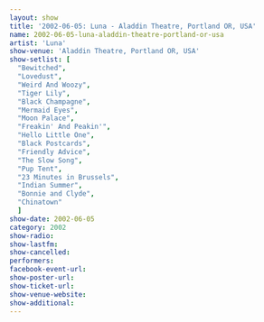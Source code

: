 ```yaml
---
layout: show
title: '2002-06-05: Luna - Aladdin Theatre, Portland OR, USA'
name: 2002-06-05-luna-aladdin-theatre-portland-or-usa
artist: 'Luna'
show-venue: 'Aladdin Theatre, Portland OR, USA'
show-setlist: [
  "Bewitched",
  "Lovedust",
  "Weird And Woozy",
  "Tiger Lily",
  "Black Champagne",
  "Mermaid Eyes",
  "Moon Palace",
  "Freakin' And Peakin'",
  "Hello Little One",
  "Black Postcards",
  "Friendly Advice",
  "The Slow Song",
  "Pup Tent",
  "23 Minutes in Brussels",
  "Indian Summer",
  "Bonnie and Clyde",
  "Chinatown"
  ]
show-date: 2002-06-05
category: 2002
show-radio: 
show-lastfm: 
show-cancelled: 
performers: 
facebook-event-url: 
show-poster-url: 
show-ticket-url: 
show-venue-website: 
show-additional: 
---
```


